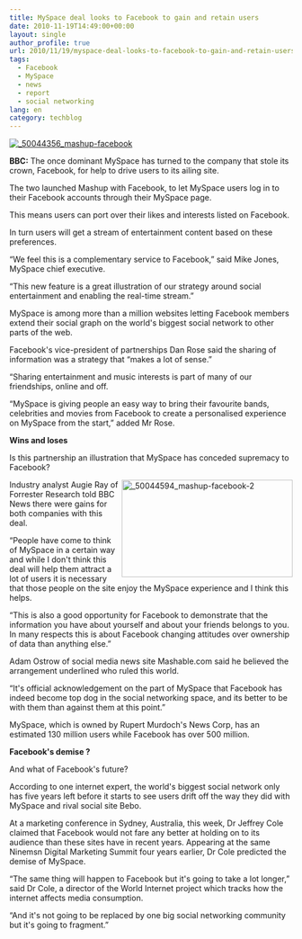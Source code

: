 ```yaml
---
title: MySpace deal looks to Facebook to gain and retain users
date: 2010-11-19T14:49:00+00:00
layout: single
author_profile: true
url: 2010/11/19/myspace-deal-looks-to-facebook-to-gain-and-retain-users/
tags:
  - Facebook
  - MySpace
  - news
  - report
  - social networking
lang: en
category: techblog
---
```

[![_50044356_mashup-facebook](http://lh6.ggpht.com/_vaUVXcmC3OI/TOaHXQlmc8I/AAAAAAAADK4/ksNkPtiDAcI/_50044356_mashup-facebook_thumb%5B1%5D.gif?imgmax=800 "_50044356_mashup-facebook")](http://lh3.ggpht.com/_vaUVXcmC3OI/TOaHVBukP7I/AAAAAAAADK0/R__aVcdPM6U/s1600-h/_50044356_mashup-facebook%5B3%5D.gif)

**BBC:** The once dominant MySpace has turned to the company that stole its crown, Facebook, for help to drive users to its ailing site.

The two launched Mashup with Facebook, to let MySpace users log in to their Facebook accounts through their MySpace page.

This means users can port over their likes and interests listed on Facebook.

In turn users will get a stream of entertainment content based on these preferences.

“We feel this is a complementary service to Facebook,” said Mike Jones, MySpace chief executive.

“This new feature is a great illustration of our strategy around social entertainment and enabling the real-time stream.”

MySpace is among more than a million websites letting Facebook members extend their social graph on the world's biggest social network to other parts of the web.

Facebook's vice-president of partnerships Dan Rose said the sharing of information was a strategy that “makes a lot of sense.”

“Sharing entertainment and music interests is part of many of our friendships, online and off.

“MySpace is giving people an easy way to bring their favourite bands, celebrities and movies from Facebook to create a personalised experience on MySpace from the start,” added Mr Rose.

**Wins and loses**

Is this partnership an illustration that MySpace has conceded supremacy to Facebook?

[<img title="_50044594_mashup-facebook-2" border="0" alt="_50044594_mashup-facebook-2" align="right" src="http://lh4.ggpht.com/_vaUVXcmC3OI/TOaHbNWFrYI/AAAAAAAADLA/5jwCFYjVS4A/_50044594_mashup-facebook-2_thumb%5B1%5D.gif?imgmax=800" width="304" height="173" />](http://lh6.ggpht.com/_vaUVXcmC3OI/TOaHZZLOh_I/AAAAAAAADK8/myZZVTc9gK8/s1600-h/_50044594_mashup-facebook-2%5B3%5D.gif)Industry analyst Augie Ray of Forrester Research told BBC News there were gains for both companies with this deal.

“People have come to think of MySpace in a certain way and while I don't think this deal will help them attract a lot of users it is necessary that those people on the site enjoy the MySpace experience and I think this helps.

“This is also a good opportunity for Facebook to demonstrate that the information you have about yourself and about your friends belongs to you. In many respects this is about Facebook changing attitudes over ownership of data than anything else.”

Adam Ostrow of social media news site Mashable.com said he believed the arrangement underlined who ruled this world.

“It's official acknowledgement on the part of MySpace that Facebook has indeed become top dog in the social networking space, and its better to be with them than against them at this point.”

MySpace, which is owned by Rupert Murdoch's News Corp, has an estimated 130 million users while Facebook has over 500 million.

**Facebook's demise ?**

And what of Facebook's future?

According to one internet expert, the world's biggest social network only has five years left before it starts to see users drift off the way they did with MySpace and rival social site Bebo.

At a marketing conference in Sydney, Australia, this week, Dr Jeffrey Cole claimed that Facebook would not fare any better at holding on to its audience than these sites have in recent years. Appearing at the same Ninemsn Digital Marketing Summit four years earlier, Dr Cole predicted the demise of MySpace.

“The same thing will happen to Facebook but it's going to take a lot longer,” said Dr Cole, a director of the World Internet project which tracks how the internet affects media consumption.

“And it's not going to be replaced by one big social networking community but it's going to fragment.”